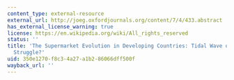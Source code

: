```yaml
---
content_type: external-resource
external_url: http://joeg.oxfordjournals.org/content/7/4/433.abstract
has_external_license_warning: true
license: https://en.wikipedia.org/wiki/All_rights_reserved
status: ''
title: 'The Supermarket Evolution in Developing Countries: Tidal Wave or Tough Competitive
  Struggle?'
uid: 350e1270-f8c3-4a27-a1b2-86066dff500f
wayback_url: ''
---
```

